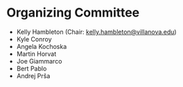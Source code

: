 # Organizing Committee

* Kelly Hambleton (Chair: kelly.hambleton@villanova.edu)
* Kyle Conroy
* Angela Kochoska
* Martin Horvat
* Joe Giammarco
* Bert Pablo
* Andrej Prša
